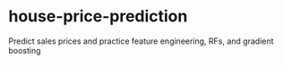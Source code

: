 # house-price-prediction
Predict sales prices and practice feature engineering, RFs, and gradient boosting
